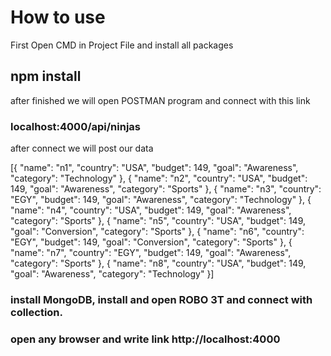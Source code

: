 # How to use
 First Open CMD in Project File and install all packages
## npm install


after finished we will open POSTMAN program and connect with this link

### localhost:4000/api/ninjas
 
after connect we will post our data 

[{
"name": "n1",
"country": "USA",
"budget": 149,
"goal": "Awareness",
"category": "Technology"
}, {
"name": "n2",
"country": "USA",
"budget": 149,
"goal": "Awareness",
"category": "Sports"
}, {
"name": "n3",
"country": "EGY",
"budget": 149,
"goal": "Awareness",
"category": "Technology"
}, {
"name": "n4",
"country": "USA",
"budget": 149,
"goal": "Awareness",
"category": "Sports"
}, {
"name": "n5",
"country": "USA",
"budget": 149,
"goal": "Conversion",
"category": "Sports"
},
{
"name": "n6",
"country": "EGY",
"budget": 149,
"goal": "Conversion",
"category": "Sports"
},
{
"name": "n7",
"country": "EGY",
"budget": 149,
"goal": "Awareness",
"category": "Sports"
},
{
"name": "n8",
"country": "USA",
"budget": 149,
"goal": "Awareness",
"category": "Technology"
}]
### install MongoDB, install and open ROBO 3T and connect with collection. 
### open any browser and write link http://localhost:4000
